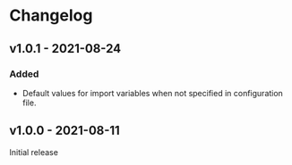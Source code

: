 # Changelog

## v1.0.1 - 2021-08-24

### Added

- Default values for import variables when not specified in configuration file.

## v1.0.0 - 2021-08-11

Initial release
